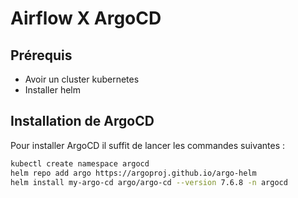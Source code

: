 # Airflow X ArgoCD

## Prérequis

- Avoir un cluster kubernetes
- Installer helm

## Installation de ArgoCD

Pour installer ArgoCD il suffit de lancer les commandes suivantes :

``` bash
kubectl create namespace argocd
helm repo add argo https://argoproj.github.io/argo-helm
helm install my-argo-cd argo/argo-cd --version 7.6.8 -n argocd
```
